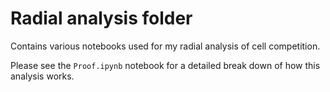 # Radial analysis folder

Contains various notebooks used for my radial analysis of cell competition.

Please see the `Proof.ipynb` notebook for a detailed break down of how this analysis works.
